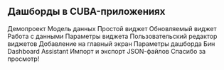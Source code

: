 
## Дашборды в CUBA-приложениях

Демопроект
Модель данных
Простой виджет
Обновляемый виджет
Работа с данными
Параметры виджета
Пользовательский редактор виджетов
Добавление на главный экран
Параметры дашборда
Бин Dashboard Assistant
Импорт и экспорт JSON-файлов
Спасибо за просмотр!